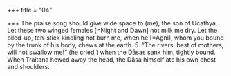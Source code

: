 +++
title = "04"

+++
The praise song should give wide space to (me), the son of Ucathya. Let  these two winged females [=Night and Dawn] not milk me dry.
Let the piled-up, ten-stick kindling not burn me, when he [=Agni], whom  you bound by the trunk of his body, chews at the earth. 5. “The rivers, best of mothers, will not swallow me!” (he cried,) when the  Dāsas sank him, tightly bound.
When Traitana hewed away the head, the Dāsa himself ate his own chest  and shoulders.